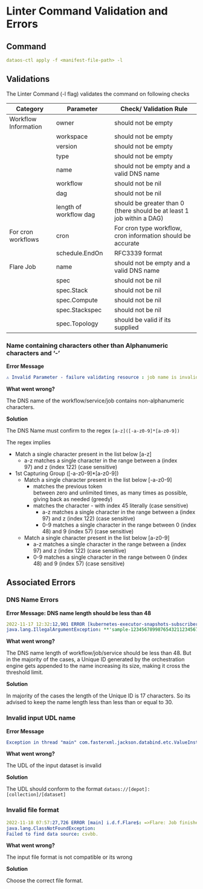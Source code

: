 # Linter Command Validation and Errors


## Command

```yaml
dataos-ctl apply -f <manifest-file-path> -l
```

## Validations

The Linter Command (-l flag) validates the command on following checks

| Category | Parameter | Check/ Validation Rule |
| --- | --- | --- |
| Workflow Information | owner | should not be empty |
|  | workspace | should not be empty |
|  | version | should not be empty |
|  | type | should not be empty |
|  | name | should not be empty and a valid DNS name |
|  | workflow | should not be nil |
|  | dag | should not be nil |
|  | length of workflow dag | should be greater than 0 (there should be at least 1 job within a DAG) |
| For cron workflows | cron | For cron type workflow, cron information should be accurate |
|  | schedule.EndOn | RFC3339 format |
| Flare Job | name | should not be empty and a valid DNS name |
|  | spec | should not be nil |
|  | spec.Stack | should not be nil |
|  | spec.Compute | should not be nil |
|  | spec.Stackspec | should not be nil |
|  | spec.Topology | should be valid if its supplied |


### **Name containing characters other than Alphanumeric characters and ‘-’**

**Error Message**

```yaml
⚠️ Invalid Parameter - failure validating resource : job name is invalid sample-$, must be less than 48 chars and conform to the following regex: [a-z]([-a-z0-9]*[a-z0-9])?
```

**What went wrong?**

The DNS name of the workflow/service/job contains non-alphanumeric characters.

**Solution**

The DNS Name must confirm to the regex `[a-z]([-a-z0-9]*[a-z0-9])`

The regex implies

- Match a single character present in the list below [a-z]
    - a-z matches a single character in the range between a (index 97) and z (index 122) (case sensitive)
- 1st Capturing Group ([-a-z0-9]*[a-z0-9])
    - Match a single character present in the list below [-a-z0-9]
        - matches the previous token between zero and unlimited times, as many times as possible, giving back as needed (greedy)
        - matches the character - with index 45 literally (case sensitive)
            - a-z matches a single character in the range between a (index 97) and z (index 122) (case sensitive)
            - 0-9 matches a single character in the range between 0 (index 48) and 9 (index 57) (case sensitive)
    - Match a single character present in the list below [a-z0-9]
        - a-z matches a single character in the range between a (index 97) and z (index 122) (case sensitive)
        - 0-9 matches a single character in the range between 0 (index 48) and 9 (index 57) (case sensitive)

## Associated Errors

### **DNS Name Errors**

**Error Message: DNS name length should be less than 48**

```yaml
2022-11-17 12:32:12,901 ERROR [kubernetes-executor-snapshots-subscribers-0] o.a.s.s.c.k.ExecutorPodsSnapshotsStoreImpl: Going to stop due to IllegalArgumentException
java.lang.IllegalArgumentException: **'sample-12345678998765432112345678-d606d38485934408'** in spark.kubernetes.executor.podNamePrefix is invalid. must conform https://kubernetes.io/docs/concepts/overview/working-with-objects/names/#dns-label-names and the value length <= 47
```

**What went wrong?**

The DNS name length of workflow/job/service should be less than 48. But in the majority of the cases, a Unique ID generated by the orchestration engine gets appended to the name increasing its size, making it cross the threshold limit.

**Solution**

In majority of the cases the length of the Unique ID is 17 characters. So its advised to keep the name length less than less than or equal to 30.

### **Invalid input UDL name**

**Error Message**

```yaml
Exception in thread "main" com.fasterxml.jackson.databind.etc.ValueInstantiationException: Cannot construct instance of `io.dataos.flare.configurations.job.input.Input`, problem: Invalid dataset found: dataos:////thirdparty01:analytics/survey_unpivot/unpivot_data.csv
```

**What went wrong?**

The UDL of the input dataset is invalid

**Solution**

The UDL should conform to the format `dataos://[depot]:[collection]/[dataset]`

### **Invalid file format**

```yaml
2022-11-18 07:57:27,726 ERROR [main] i.d.f.Flare$: =>Flare: Job finished with error build version: 6.0.91-dev; workspace name: public; workflow name: test-03-dataset; workflow run id: 3bdc1dcb-5130-49a5-97e9-e332e238396a; run as user: piyushjoshi; job name: sample-123; job run id: 3b0c3db5-ea06-4727-96ff-8f493ff80257; 
java.lang.ClassNotFoundException: 
Failed to find data source: csvbb. 
```

**What went wrong?**

The input file format is not compatible or its wrong 

**Solution**

Choose the correct file format. 